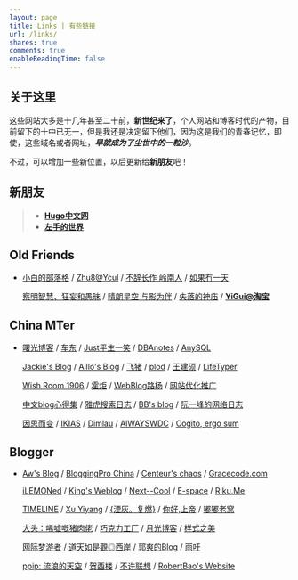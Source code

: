 ```yaml
---
layout: page
title: Links | 有些链接
url: /links/
shares: true
comments: true
enableReadingTime: false
---
```


## 关于这里

这些网站大多是十几年甚至二十前，**新世纪来了**，个人网站和博客时代的产物，目前留下的十中已无一，但是我还是决定留下他们，因为这是我们的青春记忆，即使，这些~~域名或者网址~~，***早就成为了尘世中的一粒沙***。

不过，可以增加一些新位置，以后更新给**新朋友**吧！

## 新朋友

> - **[Hugo中文网](https://gohugo.cn)**
> - **[左手的世界](https://amazingrise.net/)**

## Old Friends

- [小白的部落格](http://baipig.blogspot.com/) / [Zhu8@Ycul](http://zhu8.ycool.com/) / [不辞长作 岭南人](http://wikijiayin.blogspot.com/) / [如果冇一天](http://jeremiah.ycool.com/)

  [察明智慧、狂妄和愚昧](http://d8j.ycool.com/) / [晴朗星空 与影为伴](http://appleangel.ycool.com/) / [失落的神庙](http://pengjianping.com/) / [**YiGui@淘宝**](http://toco.taobao.com/)

## China MTer

- [曙光博客](http://www.hinn.cn/) / [车东](http://www.chedong.com/) / [Just平生一笑](http://www.thinkjam.org/zoptuno/) / [DBAnotes](http://www.dbanotes.net/) / [AnySQL](http://www.anysql.net/)

  [Jackie's Blog](http://www.yelingyang.com/) / [Aillo's Blog](http://www.aillo.cn/) / [飞猪](http://www.flypig.org/) / [plod](http://plod.popoever.com/) / [王建硕](http://home.wangjianshuo.com/cn/) / [LifeTyper](http://www.lifetyper.com/)

  [Wish Room 1906](http://www.junchenwu.com/) / [霍炬](http://blog.devep.net/virushuo/) / [WebBlog路杨](http://easun.org/) / [网站优化推广](http://seo.g2soft.net/)

  [中文blog心得集](http://blog.cnblog.org/) / [雅虎搜索日志](http://ysearcblog.cn/) / [BB's blog](http://bblog.biz/) / [阮一峰的网络日志](http://www.ruanyifeng.com/blog/)

  [因思而变](http://www.xdanger.com/) / [IKIAS](http://www.ikias.com/) / [Dimlau](http://www.dimlau.com/) / [AlWAYSWDC](http://alwayswdc.com/blog/) / [Cogito, ergo sum](http://www.sothink.cn/)

## Blogger

- [Aw's Blog](http://www.awflasher.com/blog) / [BloggingPro China](http://www.wordpresscn.com/) / [Centeur's chaos](http://justmymemo.com/) / [Gracecode.com](http://www.gracecode.com/)

  [iLEMONed](http://www.ilemoned.com/) / [King's Weblog](http://welog.org/) / [Next--Cool](http://www.nextcool.cn/) / [E-space](http://e-spacy.com/) / [Riku.Me](http://riku.me/)

  [TIMELINE](http://lidan.net/blog/) / [Xu Yiyang](http://xuyiyang.com/) / [{湮灰。复燃}](http://www.xyforever.org/ash/) / [你好,上帝](http://www.higod.cn/) / [嘟嘟老窝](http://www.duduwolf.com/)

  [大头：唏嘘嘅猪肉佬](http://www.bighead.cn/) / [巧克力工厂](http://bemike.org/) / [月光博客](http://www.williamlong.info/) / [样式之美](http://www.aoao.org.cn/)

  [网际梦游者](http://www.rolly.cn/) / [道天如是觀◎西岸](http://farbank.net/) / [郭爽的Blog](http://blog.guoshuang.com/) / [雨吁](http://yx.takeback.net/)

  [ppip: 流浪的天空](http://www.happysky.org/) / [贺西楼](http://www.hexilou.com/) / [不许联想](http://www.wangxiaofeng.net/) / [RobertBao's Website](http://www.robertbao.com/)